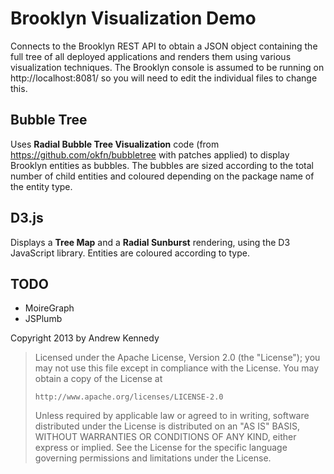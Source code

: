 Brooklyn Visualization Demo
===========================

Connects to the Brooklyn REST API to obtain a JSON object containing the full tree of all deployed applications and
renders them using various visualization techniques. The Brooklyn console is assumed to be running on http://localhost:8081/ so
you will need to edit the individual files to change this.

## Bubble Tree

Uses **Radial Bubble Tree Visualization** code (from https://github.com/okfn/bubbletree with patches applied) to display Brooklyn
entities as bubbles. The bubbles are sized according to the total number of child entities and coloured depending on the package name of
the entity type.

## D3.js

Displays a **Tree Map** and a **Radial Sunburst** rendering, using the D3 JavaScript library. Entities are coloured according to
type.

## TODO

- MoireGraph
- JSPlumb



Copyright 2013 by Andrew Kennedy

> Licensed under the Apache License, Version 2.0 (the "License");
> you may not use this file except in compliance with the License.
> You may obtain a copy of the License at
> 
>     http://www.apache.org/licenses/LICENSE-2.0
> 
> Unless required by applicable law or agreed to in writing, software
> distributed under the License is distributed on an "AS IS" BASIS,
> WITHOUT WARRANTIES OR CONDITIONS OF ANY KIND, either express or implied.
> See the License for the specific language governing permissions and
> limitations under the License.
